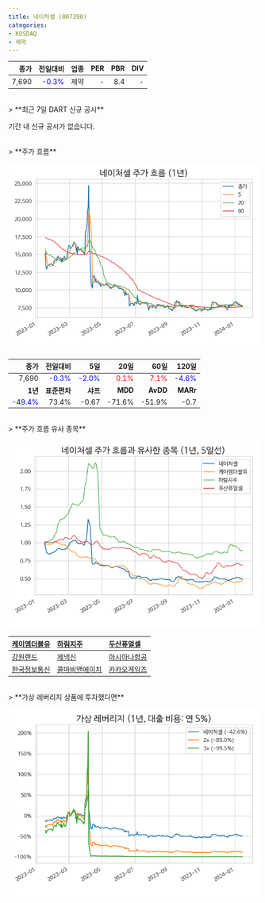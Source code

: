 ```yaml
---
title: 네이처셀 (007390)
categories:
- KOSDAQ
- 제약
---
```


|**종가**|**전일대비**|**업종**|**PER**|**PBR**|**DIV**|
|-------:|-----------:|-------:|------:|------:|------:|
|7,690|<span style="color: blue">-0.3%</span>|제약|-|8.4|-|

<!-- more -->

<br>
> **최근 7일 DART 신규 공시<a id="dart"></a>**

기간 내 신규 공시가 없습니다.

<br>
> **주가 흐름<a id="price"></a>**

![007390](/assets/images/stock/007390.png)

|**종가**|**전일대비**|**5일**|**20일**|**60일**|**120일**|
|-------:|-----------:|------:|-------:|-------:|--------:|
| 7,690 | <span style="color: blue">-0.3%</span> | <span style="color: blue">-2.0%</span> | <span style="color: red">0.1%</span> | <span style="color: red">7.1%</span> | <span style="color: blue">-4.6%</span> |
|**1년**|**표준편차**|**샤프**|**MDD**|**AvDD**|**MARr**|
| <span style="color: blue">-49.4%</span> | 73.4% | -0.67 | -71.6% | -51.9% | -0.7 |

<br>
> **주가 흐름 유사 종목<a id="corr"></a>**

![007390](/assets/images/stock/007390_corr.png)

| [케이엠더블유](/032500/) | [하림지주](/003380/) | [두산퓨얼셀](/336260/) |
|:---------------------------------------|:---------------------------------------|:---------------------------------------|
| [강원랜드](/035250/) | [제넥신](/095700/) | [아시아나항공](/020560/) |
| [한국정보통신](/025770/) | [콜마비앤에이치](/200130/) | [카카오게임즈](/293490/) |

<br>
> **가상 레버리지 상품에 투자했다면<a id="2x"></a>**

![007390](/assets/images/stock/007390_2x.png)

[^corr]: 상관계수를 이용하여 분석하였습니다.